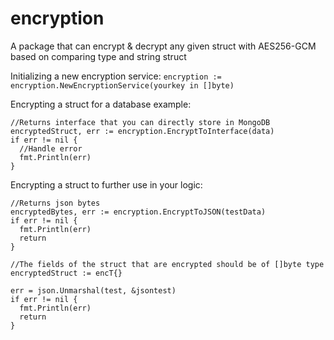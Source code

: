# encryption
A package that can encrypt &amp; decrypt any given struct with AES256-GCM based on comparing type and string struct

Initializing a new encryption service:
`
encryption := encryption.NewEncryptionService(yourkey in []byte)
`

Encrypting a struct for a database example:
```
//Returns interface that you can directly store in MongoDB
encryptedStruct, err := encryption.EncryptToInterface(data)
if err != nil {
  //Handle error
  fmt.Println(err)
}
```

Encrypting a struct to further use in your logic:
```
//Returns json bytes
encryptedBytes, err := encryption.EncryptToJSON(testData)
if err != nil {
  fmt.Println(err)
  return
}

//The fields of the struct that are encrypted should be of []byte type
encryptedStruct := encT{}

err = json.Unmarshal(test, &jsontest)
if err != nil {
  fmt.Println(err)
  return
}
```
